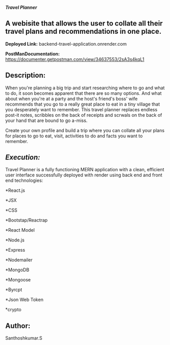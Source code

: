 ***Travel Planner***

A webisite that allows the user to collate all their travel plans and recommendations in one place.
-----------------------------------------------------------------------------------------------------
**Deployed Link:** backend-travel-application.onrender.com

**PostManDocumentation:** https://documenter.getpostman.com/view/34637553/2sA3s4kqL1

**Description:**
-----------------------------------------------------------------------------------------------------------------------------------------
When you're planning a big trip and start researching where to go and what to do, it soon becomes apparent that there are so many options. And what about when you're at a party and the host's friend's boss' wife recommends that you go to a really great place to eat in a tiny village that you desperately want to remember. This travel planner replaces endless post-it notes, scribbles on the back of receipts and scrwals on the back of your hand that are bound to go a-miss.

Create your own profile and build a trip where you can collate all your plans for places to go to eat, visit, activities to do and facts you want to remember.

***Execution:***
--------------------------------------------------------------------------------------------------------------------------------------
Travel Planner is a fully functioning MERN application with a clean, efficient user interface successfully deployed with render using back end and front end technologies:

*React.js

*JSX

*CSS

*Bootstap/Reactrap

*React Model

*Node.js

*Express

*Nodemailer

*MongoDB

*Mongoose

*Byrcpt

*Json Web Token

*crypto

**Author:**
----------------------------------
Santhoshkumar.S

